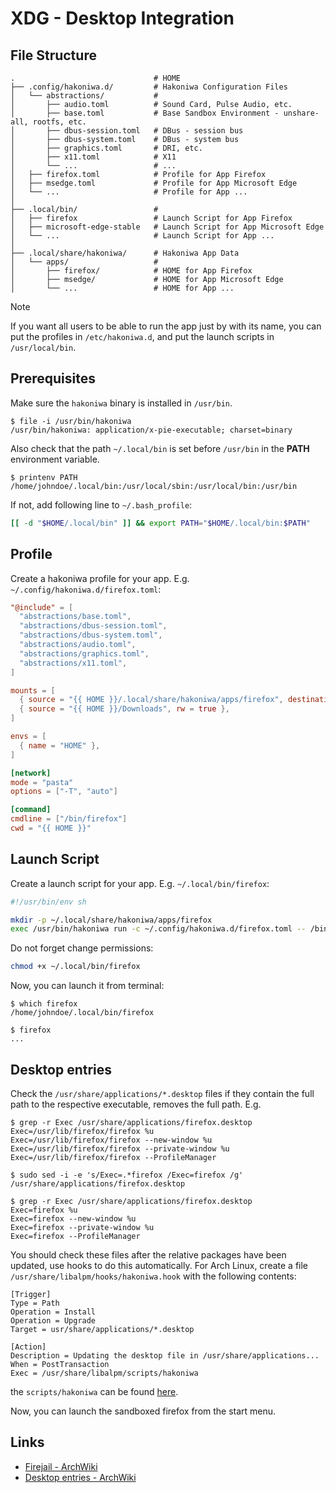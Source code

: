 # XDG - Desktop Integration

## File Structure

```console,ignore
.                               # HOME
├── .config/hakoniwa.d/         # Hakoniwa Configuration Files
│   └── abstractions/           #
│       ├── audio.toml          # Sound Card, Pulse Audio, etc.
│       ├── base.toml           # Base Sandbox Environment - unshare-all, rootfs, etc.
│       ├── dbus-session.toml   # DBus - session bus
│       ├── dbus-system.toml    # DBus - system bus
│       ├── graphics.toml       # DRI, etc.
│       ├── x11.toml            # X11
│       └── ...                 # ...
│   ├── firefox.toml            # Profile for App Firefox
│   ├── msedge.toml             # Profile for App Microsoft Edge
│   └── ...                     # Profile for App ...
│
├── .local/bin/                 #
│   ├── firefox                 # Launch Script for App Firefox
│   ├── microsoft-edge-stable   # Launch Script for App Microsoft Edge
│   └── ...                     # Launch Script for App ...
│
├── .local/share/hakoniwa/      # Hakoniwa App Data
│   └── apps/                   #
│       ├── firefox/            # HOME for App Firefox
│       ├── msedge/             # HOME for App Microsoft Edge
│       └── ...                 # HOME for App ...
```

> [!NOTE]
> If you want all users to be able to run the app just by with its name, you can put the
> profiles in `/etc/hakoniwa.d`, and put the launch scripts in `/usr/local/bin`.

## Prerequisites

Make sure the `hakoniwa` binary is installed in `/usr/bin`.

```console,ignore
$ file -i /usr/bin/hakoniwa
/usr/bin/hakoniwa: application/x-pie-executable; charset=binary
```

Also check that the path `~/.local/bin` is set before `/usr/bin` in the **PATH** environment variable.

```console,ignore
$ printenv PATH
/home/johndoe/.local/bin:/usr/local/sbin:/usr/local/bin:/usr/bin
```

If not, add following line to `~/.bash_profile`:

```sh
[[ -d "$HOME/.local/bin" ]] && export PATH="$HOME/.local/bin:$PATH"
```

## Profile

Create a hakoniwa profile for your app. E.g. `~/.config/hakoniwa.d/firefox.toml`:

```toml
"@include" = [
  "abstractions/base.toml",
  "abstractions/dbus-session.toml",
  "abstractions/dbus-system.toml",
  "abstractions/audio.toml",
  "abstractions/graphics.toml",
  "abstractions/x11.toml",
]

mounts = [
  { source = "{{ HOME }}/.local/share/hakoniwa/apps/firefox", destination = "{{ HOME }}", rw = true },
  { source = "{{ HOME }}/Downloads", rw = true },
]

envs = [
  { name = "HOME" },
]

[network]
mode = "pasta"
options = ["-T", "auto"]

[command]
cmdline = ["/bin/firefox"]
cwd = "{{ HOME }}"
```

## Launch Script

Create a launch script for your app. E.g. `~/.local/bin/firefox`:

```sh
#!/usr/bin/env sh

mkdir -p ~/.local/share/hakoniwa/apps/firefox
exec /usr/bin/hakoniwa run -c ~/.config/hakoniwa.d/firefox.toml -- /bin/firefox "$@"
```

Do not forget change permissions:

```sh
chmod +x ~/.local/bin/firefox
```

Now, you can launch it from terminal:

```console,ignore
$ which firefox
/home/johndoe/.local/bin/firefox

$ firefox
...
```

## Desktop entries

Check the `/usr/share/applications/*.desktop` files if they contain the full path to the
respective executable, removes the full path. E.g.

```console,ignore
$ grep -r Exec /usr/share/applications/firefox.desktop
Exec=/usr/lib/firefox/firefox %u
Exec=/usr/lib/firefox/firefox --new-window %u
Exec=/usr/lib/firefox/firefox --private-window %u
Exec=/usr/lib/firefox/firefox --ProfileManager

$ sudo sed -i -e 's/Exec=.*firefox /Exec=firefox /g' /usr/share/applications/firefox.desktop

$ grep -r Exec /usr/share/applications/firefox.desktop
Exec=firefox %u
Exec=firefox --new-window %u
Exec=firefox --private-window %u
Exec=firefox --ProfileManager
```

You should check these files after the relative packages have been updated, use hooks to do this
automatically. For Arch Linux, create a file `/usr/share/libalpm/hooks/hakoniwa.hook` with the
following contents:

```
[Trigger]
Type = Path
Operation = Install
Operation = Upgrade
Target = usr/share/applications/*.desktop

[Action]
Description = Updating the desktop file in /usr/share/applications...
When = PostTransaction
Exec = /usr/share/libalpm/scripts/hakoniwa
```

the `scripts/hakoniwa` can be found [here](./pm/libalpm/scripts/hakoniwa).

Now, you can launch the sandboxed firefox from the start menu.

## Links

- [Firejail - ArchWiki]
- [Desktop entries - ArchWiki]

[Firejail - ArchWiki]: https://wiki.archlinux.org/title/Firejail
[Desktop entries - ArchWiki]: https://wiki.archlinux.org/title/Desktop_entries

